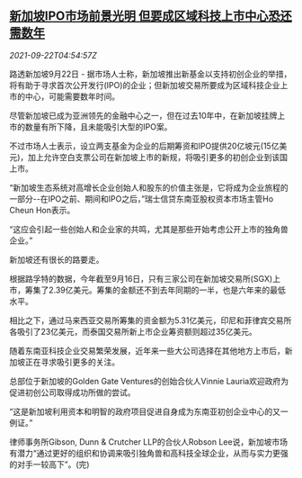 <!--1632286862000-->
[新加坡IPO市场前景光明 但要成区域科技上市中心恐还需数年](https://cn.reuters.com/article/singapore-ipo-market-outlook-0922-idCNKBS2GI0B6)
------

<div><i>2021-09-22T04:54:57Z</i></div><p>路透新加坡9月22日 - 据市场人士称，新加坡推出新基金以支持初创企业的举措，将有助于寻求首次公开发行(IPO)的企业；但新加坡交易所要成为区域科技企业上市的中心，可能需要数年时间。</p><p>尽管新加坡已成为亚洲领先的金融中心之一，但在过去10年中，在新加坡挂牌上市的数量有所下降，且未能吸引大型的IPO案。</p><p>不过市场人士表示，设立两支基金为企业的后期筹资和IPO提供20亿坡元(15亿美元)，加上允许空白支票公司在新加坡上市的新规，将吸引更多的初创企业到该国上市。</p><p>“新加坡生态系统对高增长企业创始人和股东的价值主张是，它将成为企业旅程的一部分--在IPO之前、期间和IPO之后，”瑞士信贷东南亚股权资本市场主管Ho Cheun Hon表示。</p><p>“这应会引起一些创始人和企业家的共鸣，尤其是那些开始考虑公开上市的独角兽企业。”</p><p>新加坡还有很长的路要走。</p><p>根据路孚特的数据，今年截至9月16日，只有三家公司在新加坡交易所(SGX)上市，筹集了2.39亿美元。筹集的金额还不到去年同期的一半，也是六年来的最低水平。</p><p>相比之下，通过马来西亚交易所筹集的资金额为5.31亿美元，印尼和菲律宾交易所各吸引了23亿美元，而泰国交易所新上市企业筹资额则超过35亿美元。</p><p>随着东南亚科技企业交易繁荣发展，近年来一些大公司选择在其他地方上市后，新加坡正在寻求吸引更多的关注。</p><p>总部位于新加坡的Golden Gate Ventures的创始合伙人Vinnie Lauria欢迎政府为促进初创公司取得成功所做的尝试。</p><p>“这是新加坡利用资本和明智的政府项目促进自身成为东南亚初创企业中心的又一例证。”</p><p>律师事务所Gibson, Dunn &amp; Crutcher LLP的合伙人Robson Lee说，新加坡市场有潜力“通过更好的组织和协调来吸引独角兽和高科技全球企业，从而与实力更强的对手一较高下”。(完)</p>
